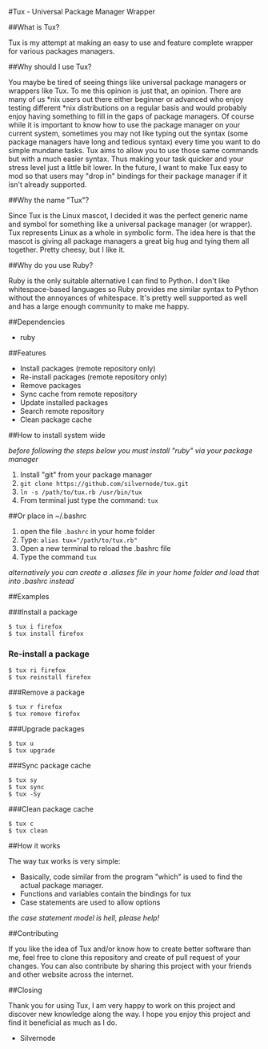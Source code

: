 #Tux - Universal Package Manager Wrapper


##What is Tux?

Tux is my attempt at making an easy to use and feature complete wrapper for various packages managers.


##Why should I use Tux?

You maybe be tired of seeing things like universal package managers or wrappers like Tux. To me this opinion is just that, an opinion. There are many of us *nix users out there either beginner or advanced who enjoy testing different *nix distributions on a regular basis and would probably enjoy having something to fill in the gaps of package managers. Of course while it is important to know how to use the package manager on your current system, sometimes you may not like typing out the syntax (some package managers have long and tedious syntax) every time you want to do simple mundane tasks. Tux aims to allow you to use those same commands but with a much easier syntax. Thus making your task quicker and your stress level just a little bit lower. In the future, I want to make Tux easy to mod so that users may "drop in" bindings for their package manager if it isn't already supported. 


##Why the name "Tux"?  

Since Tux is the Linux mascot, I decided it was the perfect generic name and symbol for something like a universal package manager (or wrapper). Tux represents Linux as a whole in symbolic form. The idea here is that the mascot is giving all package managers a great big hug and tying them all together. Pretty cheesy, but I like it. 

##Why do you use Ruby?  

Ruby is the only suitable alternative I can find to Python. I don't like whitespace-based languages so Ruby provides me similar syntax to Python without the annoyances of whitespace. It's pretty well supported as well and has a large enough community to make me happy. 

##Dependencies  

* ruby

##Features

* Install packages (remote repository only)
* Re-install packages (remote repository only)
* Remove packages
* Sync cache from remote repository
* Update installed packages
* Search remote repository
* Clean package cache


##How to install system wide 

*before following the steps below you must install "ruby" via your package manager*

1. Install "git" from your package manager  
2. ``git clone https://github.com/silvernode/tux.git``  
3. ``ln -s /path/to/tux.rb /usr/bin/tux``  
4. From terminal just type the command: ``tux``  

##Or place in ~/.bashrc  

1. open the file ``.bashrc`` in your home folder  
2. Type: ``alias tux="/path/to/tux.rb"``  
3. Open a new terminal to reload the .bashrc file  
4. Type the command ``tux``  

*alternatively you can create a .aliases file in your home folder and load that into .bashrc instead*


##Examples 

###Install a package  

``$ tux i firefox``  
``$ tux install firefox``  

### Re-install a package  

``$ tux ri firefox``  
``$ tux reinstall firefox``  

###Remove a package  

``$ tux r firefox``  
``$ tux remove firefox``  

###Upgrade packages 

``$ tux u``  
``$ tux upgrade``  

###Sync package cache  

``$ tux sy``  
``$ tux sync``  
``$ tux -Sy``  

###Clean package cache  

``$ tux c``  
``$ tux clean`` 


##How it works  

The way tux works is very simple:  

* Basically, code similar from the program "which" is used to find the actual package manager.  
* Functions and variables contain the bindings for tux  
* Case statements are used to allow options  

*the case statement model is hell, please help!*  

##Contributing  

If you like the idea of Tux and/or know how to create better software than me, feel free to clone this repository and create of pull request of your changes. You can also contribute by sharing this project with your friends and other website across the internet.  


##Closing  

Thank you for using Tux, I am very happy to work on this project and discover new knowledge along the way. I hope you enjoy this project and find it beneficial as much as I do.  

- Silvernode






